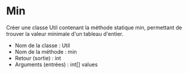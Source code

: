 # Min

Créer une classe Util contenant la méthode statique min, permettant de trouver la valeur minimale d'un tableau d'entier.

* Nom de la classe : Util
* Nom de la méthode : min
* Retour (sortie) : int
* Arguments (entrées) :  int[] values
